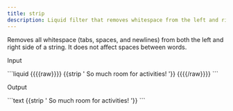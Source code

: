 ```yaml
---
title: strip
description: Liquid filter that removes whitespace from the left and right sides of a string.
---
```

Removes all whitespace (tabs, spaces, and newlines) from both the left and right side of a string. It does not affect spaces between words.
<p class="code-label">Input</p>
```liquid
{{{{raw}}}}
{{strip '          So much room for activities!          '}}
{{{{/raw}}}}
```
<p class="code-label">Output</p>
```text
{{strip '          So much room for activities!          '}}
```